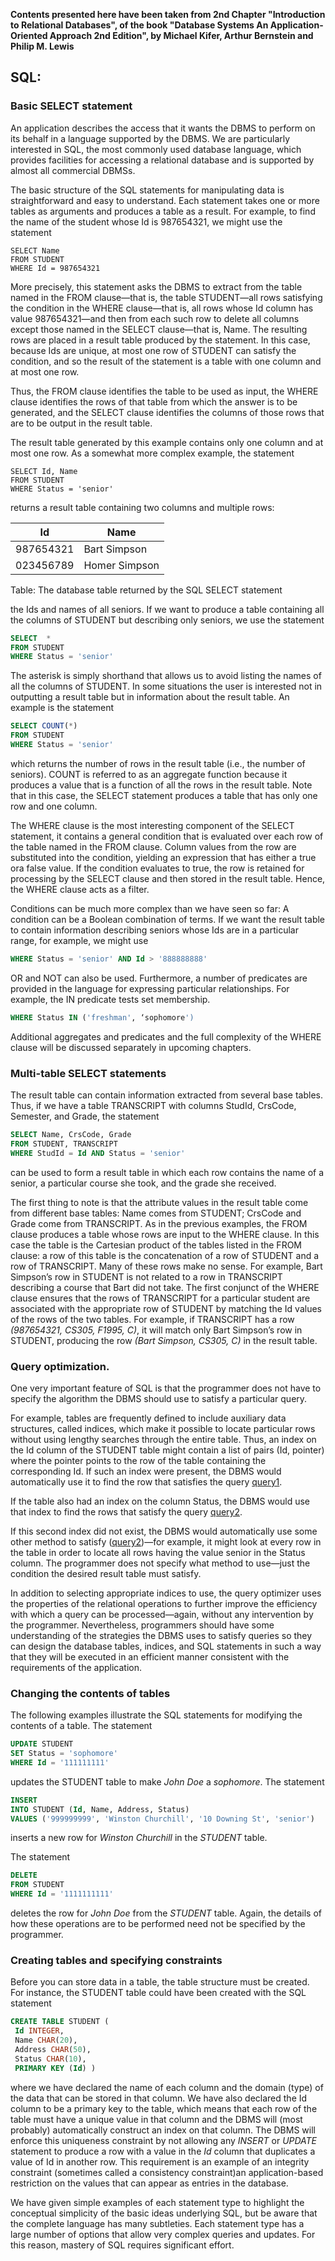 **Contents presented here have been taken from 2nd Chapter "Introduction to Relational Databases", of the book "Database Systems An Application-Oriented Approach 2nd Edition", by Michael Kifer, Arthur Bernstein and Philip M. Lewis**

## SQL:

### Basic SELECT statement
An application describes the access that it wants the DBMS to perform on its behalf in a language supported by the DBMS. We are particularly interested in SQL, the most commonly used database language, which provides facilities for accessing a relational database and is supported by almost all commercial DBMSs.

The basic structure of the SQL statements for manipulating data is straightforward and easy to understand. Each statement takes one or more tables as arguments and produces a table as a result. For example, to find the name of the student whose Id is 987654321, we might use the statement

```{#query1 .sql}
SELECT Name
FROM STUDENT 
WHERE Id = 987654321 
```

More precisely, this statement asks the DBMS to extract from the table named in the FROM clause—that is, the table STUDENT—all rows satisfying the condition in the WHERE clause—that is, all rows whose Id column has value 987654321—and then from each such row to delete all columns except those named in the SELECT clause—that is, Name. The resulting rows are placed in a result table produced by the statement. In this case, because Ids are unique, at most one row of STUDENT can satisfy the condition, and so the result of the statement is a table with one column and at most one row.

Thus, the FROM clause identifies the table to be used as input, the WHERE clause identifies the rows of that table from which the answer is to be generated, and the SELECT clause identifies the columns of those rows that are to be output in the result table.

The result table generated by this example contains only one column and at most one row. As a somewhat more complex example, the statement

```{#query2 .sql}
SELECT Id, Name
FROM STUDENT 
WHERE Status = 'senior' 
```
returns a result table containing two columns and multiple rows:

Id        | Name
----------|-------------
987654321 | Bart Simpson 
023456789 | Homer Simpson

Table: The database table returned by the SQL SELECT statement

the Ids and names of all seniors. If we want to produce a table containing all the columns of STUDENT but describing only seniors, we use the statement

```sql
SELECT  *
FROM STUDENT
WHERE Status = 'senior'
```


The asterisk is simply shorthand that allows us to avoid listing the names of all the columns of STUDENT. In some situations the user is interested not in outputting a result table but in information about the result table. An example is the statement

```sql
SELECT COUNT(*)
FROM STUDENT 
WHERE Status = 'senior' 
```
which returns the number of rows in the result table (i.e., the number of seniors). COUNT is referred to as an aggregate function because it produces a value that is a function of all the rows in the result table. Note that in this case, the SELECT statement produces a table that has only one row and one column.

The WHERE clause is the most interesting component of the SELECT statement, it contains a general condition that is evaluated over each row of the table named in the FROM clause. Column values from the row are substituted into the condition, yielding an expression that has either a true ora false value. If the condition evaluates
to true, the row is retained for processing by the SELECT clause and then stored in the result table. Hence, the WHERE clause acts as a filter.

Conditions can be much more complex than we have seen so far: A condition can be a Boolean combination of terms. If we want the result table to contain information describing seniors whose Ids are in a particular range, for example, we might use 

```sql
WHERE Status = 'senior' AND Id > '888888888'
```

OR and NOT can also be used. Furthermore, a number of predicates are provided in the language for expressing particular relationships. For example, the IN predicate tests set membership.

```sql 
WHERE Status IN ('freshman', ‘sophomore')
```

Additional aggregates and predicates and the full complexity of the WHERE clause will be discussed separately in upcoming chapters.

### Multi-table SELECT statements
The result table can contain information extracted from several base tables. Thus, if we have a table TRANSCRIPT with columns StudId, CrsCode, Semester, and Grade, the statement

```sql
SELECT Name, CrsCode, Grade
FROM STUDENT, TRANSCRIPT
WHERE StudId = Id AND Status = 'senior' 
```
can be used to form a result table in which each row contains the name of a senior, a particular course she took, and the grade she received.

The first thing to note is that the attribute values in the result table come from
different base tables: Name comes from STUDENT; CrsCode and Grade come from TRANSCRIPT. As in the previous examples, the FROM clause produces a table whose rows are input to the WHERE clause. In this case the table is the Cartesian product of the tables listed in the FROM clause: a row of this table is the concatenation of a row of STUDENT and a row of TRANSCRIPT. Many of these rows make no sense. For example, Bart Simpson’s row in STUDENT is not related to a row in TRANSCRIPT describing a course that Bart did not take. The first conjunct of the WHERE clause ensures that the rows of TRANSCRIPT for a particular student are associated with the appropriate row of STUDENT by matching the Id values of the rows of the two tables. For example, if TRANSCRIPT has a row *(987654321, CS305, F1995, C)*, it will match only Bart Simpson’s row in STUDENT, producing the row *(Bart Simpson, CS305, C)* in the result table. 

### Query optimization.

One very important feature of SQL is that the programmer does not have to specify the algorithm the DBMS should use to satisfy a particular query.

For example, tables are frequently defined to include auxiliary data structures, called indices, which make it possible to locate particular rows without using lengthy searches through the entire table. Thus, an index on the Id column of the STUDENT table might contain a list of pairs (Id, pointer) where the pointer points to the row of the table containing the corresponding Id. If such an index were present, the DBMS would automatically use it to find the row that satisfies the query [query1]. 

[query1]: #query1

If the table also had an index on the column Status, the DBMS would use that index to find the rows that satisfy the query [query2].

[query2]: #query2

If this second index did not exist, the DBMS would automatically use some other method to satisfy ([query2])—for example, it might look at every row in the table in order to locate all rows having the value senior in the Status column. The programmer does not specify what method to use—just the condition the desired result table must satisfy.


In addition to selecting appropriate indices to use, the query optimizer uses the properties of the relational operations to further improve the efficiency with which a query can be processed—again, without any intervention by the programmer. Nevertheless, programmers should have some understanding of the strategies the DBMS uses to satisfy queries so they can design the database tables, indices, and SQL statements in such a way that they will be executed in an efficient manner consistent with the requirements of the application. 

### Changing the contents of tables
The following examples illustrate the SQL statements for modifying the contents of a table. The statement

```sql
UPDATE STUDENT
SET Status = 'sophomore'
WHERE Id = '111111111' 
```
updates the STUDENT table to make *John Doe* a *sophomore*. The statement 

```sql 
INSERT 
INTO STUDENT (Id, Name, Address, Status) 
VALUES ('999999999', 'Winston Churchill', '10 Downing St', 'senior') 
```
inserts a new row for *Winston Churchill* in the *STUDENT* table. 

The statement 

```sql 
DELETE 
FROM STUDENT 
WHERE Id = '1111111111'
```
deletes the row for *John Doe* from the *STUDENT* table. Again, the details of how these operations are to be performed need not be specified by the programmer.

### Creating tables and specifying constraints
Before you can store data in a table, the table structure must be created. For instance, the STUDENT table could have been created with the SQL statement 

```sql
CREATE TABLE STUDENT (
 Id INTEGER, 
 Name CHAR(20), 
 Address CHAR(50), 
 Status CHAR(10), 
 PRIMARY KEY (Id) ) 
```
where we have declared the name of each column and the domain (type) of the data that can be stored in that column. We have also declared the Id column to be a primary key to the table, which means that each row of the table must have a unique value in that column and the DBMS will (most probably) automatically construct an index on that column. The DBMS will enforce this uniqueness constraint by not allowing any *INSERT* or *UPDATE* statement to produce a row with a value in the *Id* column that duplicates a value of Id in another row. This requirement is an example of an integrity constraint (sometimes called a consistency constraint)an application-based restriction on the values that can appear as entries in the database. 

We have given simple examples of each statement type to highlight the conceptual simplicity of the basic ideas underlying SQL, but be aware that the complete language has many subtleties. Each statement type has a large number of options that allow very complex queries and updates. For this reason, mastery of SQL requires significant effort. 
